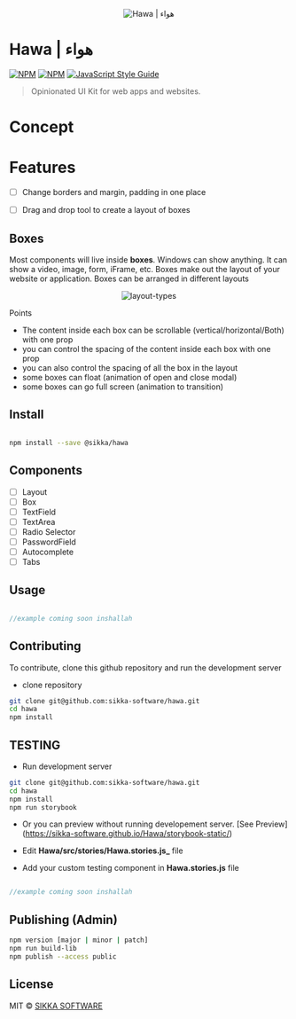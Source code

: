 <!-- ![Hawa | هواء](https://xakher-images.s3.ap-southeast-1.amazonaws.com/hawa-logo.png) -->

<p align="center">
  <img src="https://xakher-images.s3.ap-southeast-1.amazonaws.com/hawa-logo.png" alt="Hawa | هواء" />
</p>



# Hawa | هواء

[![NPM](https://img.shields.io/npm/v/@sikka/hawa.svg)](https://www.npmjs.com/package/@sikka/hawa)
[![NPM](https://img.shields.io/npm/dt/@sikka/hawa.svg)](https://www.npmjs.com/package/@sikka/hawa)
[![JavaScript Style Guide](https://img.shields.io/badge/code_style-standard-brightgreen.svg)](https://standardjs.com)

> Opinionated UI Kit for web apps and websites. 

# Concept

# Features
- [ ] Change borders and margin, padding in one place
- [ ] Drag and drop tool to create a layout of boxes


## Boxes
Most components will live inside **boxes**. Windows can show anything. It can show a video, image, form, iFrame, etc. Boxes make out the layout of your website or application. Boxes can be arranged in different layouts

<p align="center">
  <img src="https://user-images.githubusercontent.com/46135573/143972102-0c104239-b8f6-4a7b-9aad-54f6d91a8906.png" alt="layout-types" />
</p>

Points
- The content inside each box can be scrollable (vertical/horizontal/Both) with one prop
- you can control the spacing of the content inside each box with one prop
- you can also control the spacing of all the box in the layout
- some boxes can float (animation of open and close modal)
- some boxes can go full screen (animation to transition)


## Install

```bash

npm install --save @sikka/hawa

```

## Components

- [ ] Layout
- [ ] Box
- [ ] TextField
- [ ] TextArea
- [ ] Radio Selector
- [ ] PasswordField
- [ ] Autocomplete
- [ ] Tabs

## Usage

```jsx

//example coming soon inshallah

```

## Contributing

To contribute, clone this github repository and run the development server

- clone repository

```bash
git clone git@github.com:sikka-software/hawa.git
cd hawa
npm install
```

## TESTING

- Run development server

```bash
git clone git@github.com:sikka-software/hawa.git
cd hawa
npm install
npm run storybook
```
- Or you can preview without running developement server. [See Preview] (https://sikka-software.github.io/Hawa/storybook-static/)

- Edit **Hawa/src/stories/Hawa.stories.js_** file

- Add your custom testing component in **Hawa.stories.js** file

```jsx

//example coming soon inshallah

```

## Publishing (Admin)

```bash
npm version [major | minor | patch]
npm run build-lib
npm publish --access public
```

## License

<!-- https://github.com/react-component/drawer  -->

MIT © [SIKKA SOFTWARE](https://sikka.sa)
